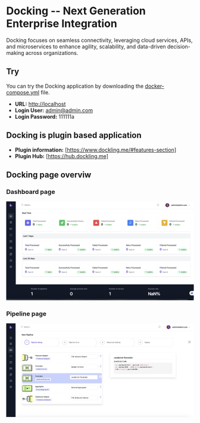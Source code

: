 # Docking -- Next Generation Enterprise Integration  

Docking focuses on seamless connectivity, leveraging cloud services, APIs, and microservices to enhance agility, scalability, and data-driven decision-making across organizations.  

## Try  

You can try the Docking application by downloading the [docker-compose.yml](path/to/your/docker-compose.yml) file.  

- **URL:** [http://localhost](http://localhost)  
- **Login User:** admin@admin.com  
- **Login Password:** 111111a  

## Docking is plugin based application
- **Plugin information:** [https://www.dockling.me/#features-section]
- **Plugin Hub:** [https://hub.dockling.me]

## Docking page overviw
### Dashboard page
![Dashboard](dashboard.jpg)  

### Pipeline page
![Pipeline](pipeline.jpg)  
